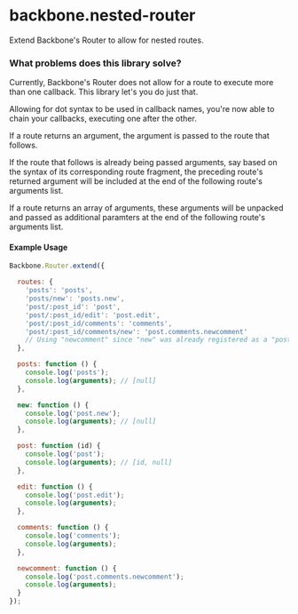 # backbone.nested-router

Extend Backbone's Router to allow for nested routes.

### What problems does this library solve?

Currently, Backbone's Router does not allow for a route to execute more than one callback. This library let's you do just that.

Allowing for dot syntax to be used in callback names, you're now able to chain your callbacks, executing one after the other.

If a route returns an argument, the argument is passed to the route that follows.

If the route that follows is already being passed arguments, say based on the syntax of its corresponding route fragment, the preceding route's returned argument will be included at the end of the following route's arguments list.

If a route returns an array of arguments, these arguments will be unpacked and passed as additional paramters at the end of the following route's arguments list.

#### Example Usage

```js
Backbone.Router.extend({

  routes: {
    'posts': 'posts',
    'posts/new': 'posts.new',
    'post/:post_id': 'post',
    'post/:post_id/edit': 'post.edit',
    'post/:post_id/comments': 'comments',
    'post/:post_id/comments/new': 'post.comments.newcomment'
    // Using "newcomment" since "new" was already registered as a "posts" callback
  },

  posts: function () {
    console.log('posts');
    console.log(arguments); // [null]
  },

  new: function () {
    console.log('post.new');
    console.log(arguments); // [null]
  },

  post: function (id) {
    console.log('post');
    console.log(arguments); // [id, null]
  },

  edit: function () {
    console.log('post.edit');
    console.log(arguments);
  },

  comments: function () {
    console.log('comments');
    console.log(arguments);
  },

  newcomment: function () {
    console.log('post.comments.newcomment');
    console.log(arguments);
  }
});
```
